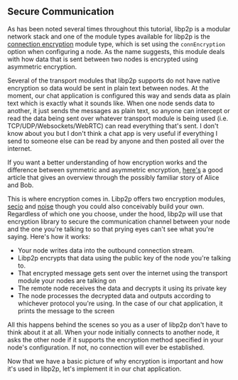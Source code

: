 ## Secure Communication

As has been noted several times throughout this tutorial, libp2p is a modular network stack and one of the module types available for libp2p is the [connection encryption](https://github.com/libp2p/js-libp2p/blob/master/doc/CONFIGURATION.md#connection-encryption) module type, which is set using the `connEncryption` option when configuring a node.  As the name suggests, this module deals with how data that is sent between two nodes is encrypted using asymmetric encryption.  

Several of the transport modules that libp2p supports do not have native encryption so data would be sent in plain text between nodes.  At the moment, our chat application is configured this way and sends data as plain text which is exactly what it sounds like.  When one node sends data to another, it just sends the messages as plain text, so anyone can intercept or read the data being sent over whatever transport module is being used (i.e. TCP/UDP/Websockets/WebRTC) can read everything that's sent.  I don't know about you but I don't think a chat app is very useful if everything I send to someone else can be read by anyone and then posted all over the internet.  

If you want a better understanding of how encryption works and the difference between symmetric and asymmetric encryption, [here's](https://wordtothewise.com/2014/09/cryptography-alice-bob/) a good article that gives an overview through the possibly familiar story of Alice and Bob.

This is where encryption comes in.  Libp2p offers two encryption modules, [secio](https://github.com/libp2p/js-libp2p-secio) and [noise](https://github.com/NodeFactoryIo/js-libp2p-noise) though you could also conceivably build your own.  Regardless of which one you choose, under the hood, libp2p will use that encryption library to secure the communication channel between your node and the one you're talking to so that prying eyes can't see what you're saying.  Here's how it works:
 * Your node writes data into the outbound connection stream.
 * Libp2p encrypts that data using the public key of the node you're talking to.
 * That encrypted message gets sent over the internet using the transport module your nodes are talking on
 * The remote node receives the data and decrypts it using its private key
 * The node processes the decrypted data and outputs according to whichever protocol you're using.  In the case of our chat application, it prints the message to the screen

All this happens behind the scenes so you as a user of libp2p don't have to think about it at all.  When your node initially connects to another node, it asks the other node if it supports the encryption method specified in your node's configuration.  If not, no connection will ever be established.

Now that we have a basic picture of why encryption is important and how it's used in libp2p, let's implement it in our chat application.
